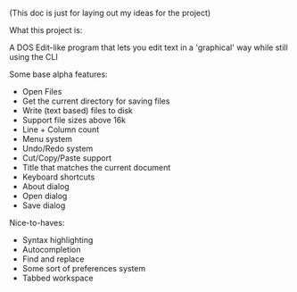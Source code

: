 (This doc is just for laying out my ideas for the project)


What this project is:

A DOS Edit-like program that lets you edit text in a 'graphical' way while still using the CLI

Some base alpha features:
- Open Files
- Get the current directory for saving files
- Write (text based) files to disk
- Support file sizes above 16k
- Line + Column count
- Menu system
- Undo/Redo system
- Cut/Copy/Paste support
- Title that matches the current document
- Keyboard shortcuts
- About dialog
- Open dialog
- Save dialog

Nice-to-haves:

- Syntax highlighting
- Autocompletion
- Find and replace
- Some sort of preferences system
- Tabbed workspace